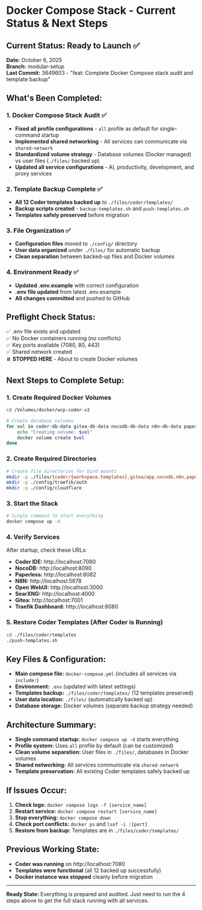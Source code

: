 # Docker Compose Stack - Current Status & Next Steps

## Current Status: Ready to Launch ✅

**Date:** October 6, 2025  
**Branch:** modular-setup  
**Last Commit:** 3649603 - "feat: Complete Docker Compose stack audit and template backup"

## What's Been Completed:

### 1. Docker Compose Stack Audit ✅
- **Fixed all profile configurations** - `all` profile as default for single-command startup
- **Implemented shared networking** - All services can communicate via `shared-network`
- **Standardized volume strategy** - Database volumes (Docker managed) vs user files (`./files/` backed up)
- **Updated all service configurations** - AI, productivity, development, and proxy services

### 2. Template Backup Complete ✅
- **All 12 Coder templates backed up** to `./files/coder/templates/`
- **Backup scripts created** - `backup-templates.sh` and `push-templates.sh`
- **Templates safely preserved** before migration

### 3. File Organization ✅
- **Configuration files** moved to `./config/` directory
- **User data organized** under `./files/` for automatic backup
- **Clean separation** between backed-up files and Docker volumes

### 4. Environment Ready ✅
- **Updated .env.example** with correct configuration
- **.env file updated** from latest .env.example
- **All changes committed** and pushed to GitHub

## Preflight Check Status:

✅ .env file exists and updated  
✅ No Docker containers running (no conflicts)  
✅ Key ports available (7080, 80, 443)  
✅ Shared network created  
⏸️ **STOPPED HERE** - About to create Docker volumes

## Next Steps to Complete Setup:

### 1. Create Required Docker Volumes
```bash
cd /Volumes/docker/wcp-coder-v2

# Create database volumes
for vol in coder-db-data gitea-db-data nocodb-db-data n8n-db-data paperless-db-data paperless-redis-data stable-diffusion-models stable-diffusion-data; do
    echo "Creating volume: $vol"
    docker volume create $vol
done
```

### 2. Create Required Directories
```bash
# Create file directories for bind mounts
mkdir -p ./files/{coder/{workspace,templates},gitea/app,nocodb,n8n,paperless/{data,media,consume,export},open-webui,searxng,stable-diffusion/outputs,registry/cache}
mkdir -p ./config/traefik/auth
mkdir -p ./config/cloudflare
```

### 3. Start the Stack
```bash
# Single command to start everything
docker compose up -d
```

### 4. Verify Services
After startup, check these URLs:
- **Coder IDE:** http://localhost:7080
- **NocoDB:** http://localhost:8090
- **Paperless:** http://localhost:8082
- **N8N:** http://localhost:5678
- **Open WebUI:** http://localhost:3000
- **SearXNG:** http://localhost:4000
- **Gitea:** http://localhost:7001
- **Traefik Dashboard:** http://localhost:8080

### 5. Restore Coder Templates (After Coder is Running)
```bash
cd ./files/coder/templates
./push-templates.sh
```

## Key Files & Configuration:

- **Main compose file:** `docker-compose.yml` (includes all services via `include:`)
- **Environment:** `.env` (updated with latest settings)
- **Templates backup:** `./files/coder/templates/` (12 templates preserved)
- **User data location:** `./files/` (automatically backed up)
- **Database storage:** Docker volumes (separate backup strategy needed)

## Architecture Summary:

- **Single command startup:** `docker compose up -d` starts everything
- **Profile system:** Uses `all` profile by default (can be customized)
- **Clean volume separation:** User files in `./files/`, databases in Docker volumes
- **Shared networking:** All services communicate via `shared-network`
- **Template preservation:** All existing Coder templates safely backed up

## If Issues Occur:

1. **Check logs:** `docker compose logs -f [service_name]`
2. **Restart service:** `docker compose restart [service_name]`
3. **Stop everything:** `docker compose down`
4. **Check port conflicts:** `docker ps` and `lsof -i :[port]`
5. **Restore from backup:** Templates are in `./files/coder/templates/`

## Previous Working State:

- **Coder was running** on http://localhost:7080
- **Templates were functional** (all 12 backed up successfully)
- **Docker instance was stopped** cleanly before migration

---

**Ready State:** Everything is prepared and audited. Just need to run the 4 steps above to get the full stack running with all services.
